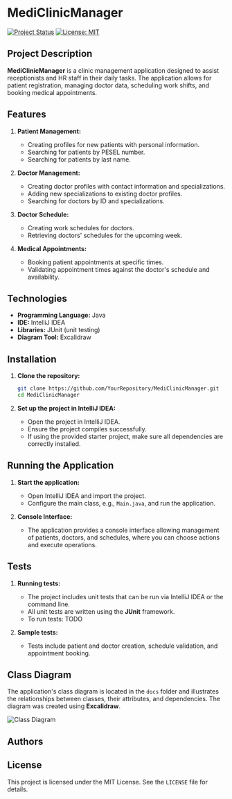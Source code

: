 # MediClinicManager

[![Project Status](https://www.repostatus.org/badges/latest/wip.svg)](https://www.repostatus.org/#wip)
[![License: MIT](https://img.shields.io/badge/license-MIT-blue)](#license)

## Project Description

**MediClinicManager** is a clinic management application designed to assist receptionists and HR staff in their daily tasks. The application allows for patient registration, managing doctor data, scheduling work shifts, and booking medical appointments.

## Features

1. **Patient Management:**
   - Creating profiles for new patients with personal information.
   - Searching for patients by PESEL number.
   - Searching for patients by last name.

2. **Doctor Management:**
   - Creating doctor profiles with contact information and specializations.
   - Adding new specializations to existing doctor profiles.
   - Searching for doctors by ID and specializations.

3. **Doctor Schedule:**
   - Creating work schedules for doctors.
   - Retrieving doctors' schedules for the upcoming week.

4. **Medical Appointments:**
   - Booking patient appointments at specific times.
   - Validating appointment times against the doctor's schedule and availability.

## Technologies

- **Programming Language:** Java
- **IDE:** IntelliJ IDEA
- **Libraries:** JUnit (unit testing)
- **Diagram Tool:** Excalidraw

## Installation

1. **Clone the repository:**
   ```bash
   git clone https://github.com/YourRepository/MediClinicManager.git
   cd MediClinicManager
   ```

2. **Set up the project in IntelliJ IDEA:**
   - Open the project in IntelliJ IDEA.
   - Ensure the project compiles successfully.
   - If using the provided starter project, make sure all dependencies are correctly installed.

## Running the Application

1. **Start the application:**
   - Open IntelliJ IDEA and import the project.
   - Configure the main class, e.g., `Main.java`, and run the application.

2. **Console Interface:**
   - The application provides a console interface allowing management of patients, doctors, and schedules, where you can choose actions and execute operations.

## Tests

1. **Running tests:**
   - The project includes unit tests that can be run via IntelliJ IDEA or the command line.
   - All unit tests are written using the **JUnit** framework.
   - To run tests:
     TODO

2. **Sample tests:**
   - Tests include patient and doctor creation, schedule validation, and appointment booking.

## Class Diagram

The application's class diagram is located in the `docs` folder and illustrates the relationships between classes, their attributes, and dependencies. The diagram was created using **Excalidraw**.

![Class Diagram](link_to_diagram)

## Authors

## License

This project is licensed under the MIT License. See the `LICENSE` file for details.